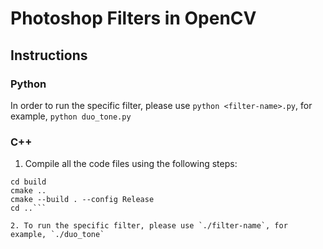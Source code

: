 # Photoshop Filters in OpenCV

## Instructions

### Python

In order to run the specific filter, please use `python <filter-name>.py`, for example, `python duo_tone.py`

### C++

1. Compile all the code files using the following steps:

```mkdir build
cd build
cmake ..
cmake --build . --config Release
cd ..```

2. To run the specific filter, please use `./filter-name`, for example, `./duo_tone`
